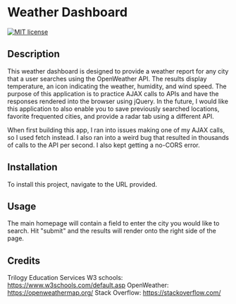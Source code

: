 # Weather Dashboard

[![MIT license](https://img.shields.io/badge/License-MIT-blue.svg)](https://lbesson.mit-license.org/)

## Description

This weather dashboard is designed to provide a weather report for any city that a user searches using the OpenWeather API. The results display temperature, an icon indicating the weather, humidity, and wind speed.  The purpose of this application is to practice AJAX calls to APIs and have the responses rendered into the browser using jQuery. In the future, I would like this application to also enable you to save previously searched locations, favorite frequented cities, and provide a radar tab using a different API. 

When first building this app, I ran into issues making one of my AJAX calls, so I used fetch instead. I also ran into a weird bug that resulted in thousands of calls to the API per second. I also kept getting a no-CORS error. 

## Installation

To install this project, navigate to the URL provided. 

## Usage

The main homepage will contain a field to enter the city you would like to search. Hit "submit" and the results will render onto the right side of the page.

## Credits

Trilogy Education Services
W3 schools: https://www.w3schools.com/default.asp
OpenWeather: https://openweathermap.org/
Stack Overflow: https://stackoverflow.com/